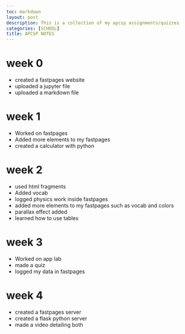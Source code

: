 ```yaml
---
toc: markdown                                                               
layout: post
description: This is a collection of my apcsp assignments/quizzes 
categories: [SCHOOL]
title: APCSP NOTES  
---
```

>   
# week 0
- created a fastpages website
- uploaded a jupyter file
- uploaded a markdown file
# week 1
- Worked on fastpages
- Added more elements to my fastpages
- created a calculator with python
# week 2 
- used html fragments 
- Added vocab 
- logged physics work inside fastpages
- added more elements to my fastpages such as vocab and colors 
- parallax effect added 
- learned how to use tables 
# week 3 
- Worked on app lab
- made a quiz 
- logged my data in fastpages
# week 4
- created a fastpages server
- created a flask python server
- made a video detailing both 


>
